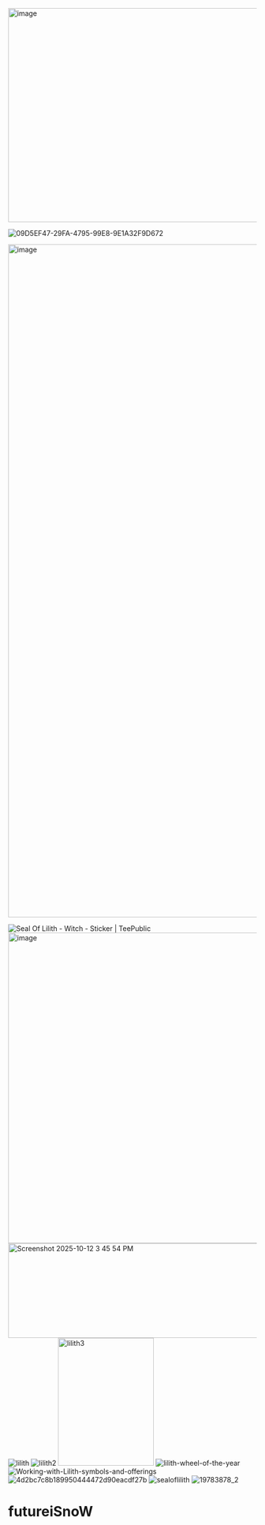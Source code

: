 <img width="551" height="434" alt="image" src="https://github.com/user-attachments/assets/92385cd8-9581-4321-98fb-6a58a651f0f9" />

![09D5EF47-29FA-4795-99E8-9E1A32F9D672](https://github.com/user-attachments/assets/656584f2-2ae0-4be9-950d-d213e66dfaf9)




<img width="2048" height="1365" alt="image" src="https://github.com/user-attachments/assets/9cd8cfbb-b770-409a-9b38-5df4b65acd2b" />






<img src="https://res.cloudinary.com/teepublic/image/private/s--K9JhLW3A--/t_Resized%20Artwork/c_fit,g_north_west,h_954,w_954/co_000000,e_outline:48/co_000000,e_outline:inner_fill:48/co_ffffff,e_outline:48/co_ffffff,e_outline:inner_fill:48/co_bbbbbb,e_outline:3:1000/c_mpad,g_center,h_1260,w_1260/b_rgb:eeeeee/t_watermark_lock/c_limit,f_auto,h_630,q_auto:good:420,w_630/v1626418824/production/designs/19783878_2.jpg" alt="Seal Of Lilith - Witch - Sticker | TeePublic"/><img width="630" height="630" alt="image" src="https://github.com/user-attachments/assets/71f044fe-ce40-4582-91b3-aee3756e7be3" />
<img width="752" height="192" alt="Screenshot 2025-10-12 3 45 54 PM" src="https://github.com/user-attachments/assets/6f3c1b44-d39a-4cfb-b870-c51e88f977e6" />
![lilith](https://github.com/user-attachments/assets/d9c9c63d-9da0-44a8-a2cf-122e1d366e16)
![lilith2](https://github.com/user-attachments/assets/8c5cc27c-49f9-41d7-bb3f-7f2615596f2d)
<img width="194" height="259" alt="lilith3" src="https://github.com/user-attachments/assets/58e3265c-7dcb-42b2-b3e6-58a3f21d335a" />
![lilith-wheel-of-the-year](https://github.com/user-attachments/assets/12e7ef37-4e86-4846-8e5d-febb46ff661d)
![Working-with-Lilith-symbols-and-offerings](https://github.com/user-attachments/assets/9cb974f2-708b-406d-ab91-6f53566f4a2d)
![4d2bc7c8b189950444472d90eacdf27b](https://github.com/user-attachments/assets/c4daf6c5-123d-4f4f-b9df-646df3162d9f)
![sealoflilith](https://github.com/user-attachments/assets/8d014e0b-5911-4a05-9ec8-d82f51507a3c)
![19783878_2](https://github.com/user-attachments/assets/a72a0f7b-9f63-4cb8-8d44-8a3fb9d17ae7)




# futureiSnoW
